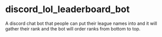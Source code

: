 # discord_lol_leaderboard_bot
A discord chat bot that people can put their league names into and it will gather their rank and the bot will order ranks from bottom to top.  

